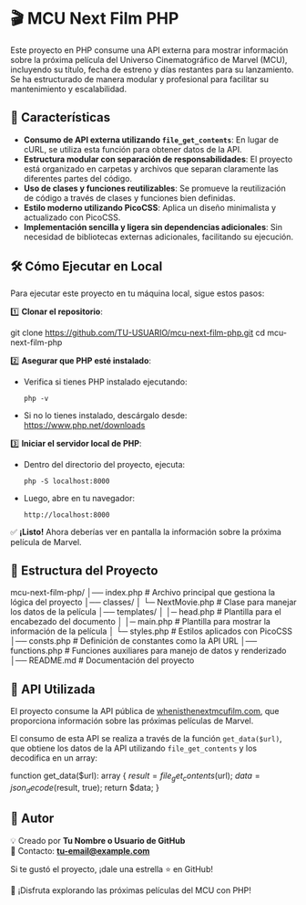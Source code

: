 # 🎬 MCU Next Film PHP

Este proyecto en PHP consume una API externa para mostrar información sobre la próxima película del Universo Cinematográfico de Marvel (MCU), incluyendo su título, fecha de estreno y días restantes para su lanzamiento. Se ha estructurado de manera modular y profesional para facilitar su mantenimiento y escalabilidad.

## 🚀 Características

- **Consumo de API externa utilizando `file_get_contents`**: En lugar de cURL, se utiliza esta función para obtener datos de la API.
- **Estructura modular con separación de responsabilidades**: El proyecto está organizado en carpetas y archivos que separan claramente las diferentes partes del código.
- **Uso de clases y funciones reutilizables**: Se promueve la reutilización de código a través de clases y funciones bien definidas.
- **Estilo moderno utilizando PicoCSS**: Aplica un diseño minimalista y actualizado con PicoCSS.
- **Implementación sencilla y ligera sin dependencias adicionales**: Sin necesidad de bibliotecas externas adicionales, facilitando su ejecución.

## 🛠️ Cómo Ejecutar en Local

Para ejecutar este proyecto en tu máquina local, sigue estos pasos:

1️⃣ **Clonar el repositorio**:

git clone https://github.com/TU-USUARIO/mcu-next-film-php.git
cd mcu-next-film-php


2️⃣ **Asegurar que PHP esté instalado**:
- Verifica si tienes PHP instalado ejecutando:
  ```
  php -v
  ```
- Si no lo tienes instalado, descárgalo desde: https://www.php.net/downloads

3️⃣ **Iniciar el servidor local de PHP**:
- Dentro del directorio del proyecto, ejecuta:
  ```
  php -S localhost:8000
  ```
- Luego, abre en tu navegador:
  ```
  http://localhost:8000
  ```

✅ **¡Listo!** Ahora deberías ver en pantalla la información sobre la próxima película de Marvel.

## 📂 Estructura del Proyecto

mcu-next-film-php/
│── index.php # Archivo principal que gestiona la lógica del proyecto
│── classes/
│ └─ NextMovie.php # Clase para manejar los datos de la película
│── templates/
│ │─ head.php # Plantilla para el encabezado del documento
│ │─ main.php # Plantilla para mostrar la información de la película
│ └─ styles.php # Estilos aplicados con PicoCSS
│── consts.php # Definición de constantes como la API URL
│── functions.php # Funciones auxiliares para manejo de datos y renderizado
│── README.md # Documentación del proyecto


## 📡 API Utilizada

El proyecto consume la API pública de [whenisthenextmcufilm.com](https://whenisthenextmcufilm.com), que proporciona información sobre las próximas películas de Marvel.

El consumo de esta API se realiza a través de la función `get_data($url)`, que obtiene los datos de la API utilizando `file_get_contents` y los decodifica en un array:

function get_data($url): array
{
$result = file_get_contents($url);
$data = json_decode($result, true);
return $data;
}

## 🎯 Autor

💡 Creado por **Tu Nombre o Usuario de GitHub**  
📧 Contacto: **tu-email@example.com**

Si te gustó el proyecto, ¡dale una estrella ⭐ en GitHub!

🚀 ¡Disfruta explorando las próximas películas del MCU con PHP!